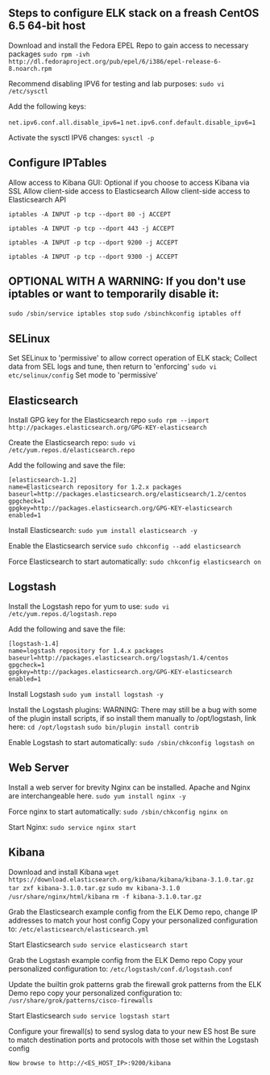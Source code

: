  
Steps to configure ELK stack on a freash CentOS 6.5 64-bit host
---------------------------------------------------------------

Download and install the Fedora EPEL Repo to gain access to necessary packages
``` sudo rpm -ivh http://dl.fedoraproject.org/pub/epel/6/i386/epel-release-6-8.noarch.rpm ```

Recommend disabling IPV6 for testing and lab purposes:
``` sudo vi /etc/sysctl ```

Add the following keys:

``` net.ipv6.conf.all.disable_ipv6=1 ```
``` net.ipv6.conf.default.disable_ipv6=1 ```


Activate the sysctl IPV6 changes:
```sysctl -p```


Configure IPTables
------------------

Allow access to Kibana GUI:
Optional if you choose to access Kibana via SSL
Allow client-side access to Elasticsearch
Allow client-side access to Elasticsearch API

``` iptables -A INPUT -p tcp --dport 80 -j ACCEPT ```

``` iptables -A INPUT -p tcp --dport 443 -j ACCEPT ```

``` iptables -A INPUT -p tcp --dport 9200 -j ACCEPT ```

``` iptables -A INPUT -p tcp --dport 9300 -j ACCEPT ```



OPTIONAL WITH A WARNING: If you don't use iptables or want to temporarily disable it:
-------------------------------------------------------------------------------------
``` sudo /sbin/service iptables stop ```
``` sudo /sbinchkconfig iptables off ```


SELinux
-------
Set SELinux to 'permissive' to allow correct operation of ELK stack; 
Collect data from SEL logs and tune, then return to 'enforcing'
```sudo vi etc/selinux/config```
Set mode to 'permissive'


Elasticsearch
-------------
Install GPG key for the Elasticsearch repo
```sudo rpm --import http://packages.elasticsearch.org/GPG-KEY-elasticsearch```


Create the Elasticsearch repo:
```sudo vi /etc/yum.repos.d/elasticsearch.repo```

Add the following and save the file:
```
[elasticsearch-1.2]
name=Elasticsearch repository for 1.2.x packages
baseurl=http://packages.elasticsearch.org/elasticsearch/1.2/centos
gpgcheck=1
gpgkey=http://packages.elasticsearch.org/GPG-KEY-elasticsearch
enabled=1
```


Install Elasticsearch:
```sudo yum install elasticsearch -y```


Enable the Elasticsearch service 
```sudo chkconfig --add elasticsearch```


Force Elasticsearch to start automatically:
```sudo chkconfig elasticsearch on```


Logstash
--------
Install the Logstash repo for yum to use:
```sudo vi /etc/yum.repos.d/logstash.repo```


Add the following and save the file:
```
[logstash-1.4]
name=logstash repository for 1.4.x packages
baseurl=http://packages.elasticsearch.org/logstash/1.4/centos
gpgcheck=1
gpgkey=http://packages.elasticsearch.org/GPG-KEY-elasticsearch
enabled=1
```


Install Logstash
```sudo yum install logstash -y```


Install the Logstash plugins:
WARNING: There may still be a bug with some of the plugin install scripts, if so install them manually to /opt/logstash, link here: 
```cd /opt/logstash```
```sudo bin/plugin install contrib```


Enable Logstash to start automatically:
```sudo /sbin/chkconfig logstash on```


Web Server
----------
Install a web server for brevity Nginx can be installed.  Apache and Nginx are interchangeable here.
```sudo yum install nginx -y```


Force nginx to start automatically:
```sudo /sbin/chkconfig nginx on```

Start Nginx:
``` sudo service nginx start ```


Kibana
------
Download and install Kibana
``` wget https://download.elasticsearch.org/kibana/kibana/kibana-3.1.0.tar.gz ```
``` tar zxf kibana-3.1.0.tar.gz ```
``` sudo mv kibana-3.1.0 /usr/share/nginx/html/kibana ```
``` rm -f kibana-3.1.0.tar.gz ```


Grab the Elasticsearch example config from the ELK Demo repo, change IP addresses to match your host config
Copy your personalized configuration to:
``` /etc/elasticsearch/elasticsearch.yml ```


Start Elasticsearch
``` sudo service elasticsearch start ```


Grab the Logstash example config from the ELK Demo repo
Copy your personalized configuration to: 
``` /etc/logstash/conf.d/logstash.conf ```


Update the builtin grok patterns grab the firewall grok patterns from the ELK Demo repo copy your personalized configuration to: ``` /usr/share/grok/patterns/cisco-firewalls ```


Start Elasticsearch
``` sudo service logstash start ```


Configure your firewall(s) to send syslog data to your new ES host
Be sure to match destination ports and protocols with those set within the Logstash config

``` Now browse to http://<ES_HOST_IP>:9200/kibana ```
